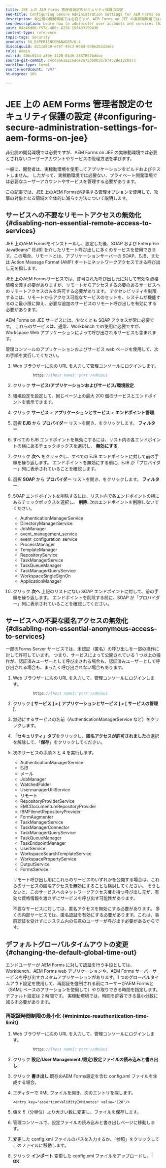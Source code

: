 ```yaml
---
title: JEE 上の AEM Forms 管理者設定のセキュリティ保護の設定
seo-title: Configuring Secure Administration Settings for AEM Forms on JEE
description: 非公開の開発環境では必要ですが、AEM Forms on JEE の実稼動環境では必要とされないユーザーアカウントやサービスの管理方法を学びます。
seo-description: Learn how to administer user accounts and services that, although required in a private development environment, are not required in a production environment of AEM Forms on JEE.
uuid: 04e45d06-f57d-406c-8228-15f483199430
content-type: reference
topic-tags: Security
products: SG_EXPERIENCEMANAGER/6.4
discoiquuid: d211d8b0-e75f-49c3-808d-5d0e26ad3a6b
role: Admin
exl-id: 40bc01b4-a59e-4420-81d6-2887857bddce
source-git-commit: c4cd9a61a226ace2a72d60b5b7b7432de12cb873
workflow-type: tm+mt
source-wordcount: '847'
ht-degree: 16%

---
```


# JEE 上の AEM Forms 管理者設定のセキュリティ保護の設定 {#configuring-secure-administration-settings-for-aem-forms-on-jee}

非公開の開発環境では必要ですが、AEM Forms on JEE の実稼動環境では必要とされないユーザーアカウントやサービスの管理方法を学びます。

一般に、開発者は、実稼動環境を使用してアプリケーションをビルドおよびテストしません。 したがって、実稼動環境では必要ない、プライベート開発環境では必要なユーザーアカウントやサービスを管理する必要があります。

この記事では、JEE 上のAEM Formsが提供する管理オプションを使用して、攻撃の対象となる領域を全体的に減らす方法について説明します。

## サービスへの不要なリモートアクセスの無効化 {#disabling-non-essential-remote-access-to-services}

JEE 上のAEM Formsをインストールし、設定した後、SOAP および Enterprise JavaBeans™ (EJB) を介したリモート呼び出しに多くのサービスを使用できます。この場合、リモートとは、アプリケーションサーバーの SOAP、EJB、または Action Message Format (AMF) ポートにネットワークアクセスできる呼び出し元を指します。

JEE 上のAEM Formsサービスでは、許可された呼び出し元に対して有効な資格情報を渡す必要がありますが、リモートからアクセスする必要のあるサービスへのリモートアクセスのみを許可する必要があります。 アクセシビリティを制限するには、リモートからアクセス可能なサービスのセットを、システムが機能するのに最小限に抑え、必要な追加のサービスのリモート呼び出しを有効にする必要があります。

AEM Forms on JEE サービスには、少なくとも SOAP アクセスが常に必要です。 これらのサービスは、通常、Workbench での使用に必要ですが、Workspace Web アプリケーションによって呼び出されるサービスも含まれます。

管理コンソールのアプリケーションおよびサービス web ページを使用して、次の手順を実行してください。

1. Web ブラウザーに次の URL を入力して管理コンソールにログインします。

   ```java
            https://[host name]:'port'/adminui
   ```

1. クリック **サービス/アプリケーションおよびサービス/環境設定**.
1. 環境設定を設定して、同じページ上の最大 200 個のサービスとエンドポイントを表示できます。
1. クリック **サービス** > **アプリケーションとサービス** > **エンドポイント管理**.
1. 選択 **EJB** から **プロバイダー** リストを開き、をクリックします。 **フィルター**.
1. すべての EJB エンドポイントを無効にするには、リスト内の各エンドポイントの横にあるチェックボックスを選択し、 **無効にする**.
1. クリック **次へ** をクリックし、すべての EJB エンドポイントに対して前の手順を繰り返します。 エンドポイントを無効にする前に、EJB が「プロバイダー」列に表示されていることを確認します。
1. 選択 **SOAP** から **プロバイダー** リストを開き、をクリックします。 **フィルター**.
1. SOAP エンドポイントを削除するには、リスト内で各エンドポイントの横にあるチェックボックスを選択し、 **削除**. 次のエンドポイントを削除しないでください。

   * AuthenticationManagerService
   * DirectoryManagerService
   * JobManager
   * event_management_service
   * event_configuration_service
   * ProcessManager
   * TemplateManager
   * RepositoryService
   * TaskManagerService
   * TaskQueueManager
   * TaskManagerQueryService
   * WorkspaceSingleSignOn
   * ApplicationManager

1. クリック **次へ** 上記のリストにない SOAP エンドポイントに対して、前の手順を繰り返します。 エンドポイントを削除する前に、SOAP が「プロバイダー」列に表示されていることを確認してください。

## サービスへの不要な匿名アクセスの無効化 {#disabling-non-essential-anonymous-access-to-services}

一部のForms Server サービスでは、未認証（匿名）の呼び出しを一部の操作に対して許可しています。 つまり、サービスによって公開されている 1 つ以上の操作が、認証済みユーザーとして呼び出される場合も、認証済みユーザーとして呼び出される場合も、まったく呼び出されない場合もあります。

1. Web ブラウザーに次の URL を入力して、管理コンソールにログインします。

   ```java
            https://[host name]:'port'/adminui
   ```

1. クリック **[ サービス ] > [ アプリケーションとサービス ] > [ サービスの管理 ]**.
1. 無効にするサービスの名前（AuthenticationManagerService など）をクリックします。
1. **「セキュリティ」タブ**&#x200B;をクリックし、**匿名アクセスが許可されました**&#x200B;の選択を解除して、「**保存**」をクリックしてください。
1. 次のサービスの手順 3 と 4 を実行します。

   * AuthenticationManagerService
   * EJB
   * メール
   * JobManager
   * WatchedFolder
   * UsermanagerUtilService
   * リモート
   * RepositoryProviderService
   * EMCDocumentumRepositoryProvider
   * IBMFilenetRepositoryProvider
   * FormAugmenter
   * TaskManagerService
   * TaskManagerConnector
   * TaskManagerQueryService
   * TaskQueueManager
   * TaskEndpointManager
   * UserService
   * WorkspaceSearchTemplateService
   * WorkspacePropertyService
   * OutputService
   * FormsService

   リモート呼び出し用にこれらのサービスのいずれかを公開する場合は、これらのサービスの匿名アクセスを無効にすることも検討してください。 そうしないと、このサービスへのネットワークアクセス権を持つ呼び出し元が、有効な資格情報を渡さずにサービスを呼び出す可能性があります。

   不要なサービスに対しては、匿名アクセスを無効にする必要があります。 多くの内部サービスでは、匿名認証を有効にする必要があります。これは、事前認証を受けずにシステム内の任意のユーザーが呼び出す必要があるからです。

## デフォルトグローバルタイムアウトの変更 {#changing-the-default-global-time-out}

エンドユーザーが AEM Forms に対して認証を行う手段としては、Workbench、AEM Forms web アプリケーションや、AEM Forms サーバーサービスを呼び出すカスタムアプリケーションがあります。1 つのグローバルタイムアウト設定を使用して、再認証を強制される前にユーザーがAEM Formsと（SAML ベースのアサーションを使用して）やり取りできる時間を指定します。 デフォルト設定は 2 時間です。 実稼動環境では、時間を許容できる最小分数に減らす必要があります。

### 再認証時間制限の最小化 {#minimize-reauthentication-time-limit}

1. Web ブラウザーに次の URL を入力して、管理コンソールにログインします。

   ```java
            https://[host name]:'port'/adminui
   ```

1. クリック **設定/User Management /設定/設定ファイルの読み込みと書き出し**.
1. クリック **書き出し** 既存のAEM Forms設定を含む config.xml ファイルを生成する場合。
1. エディターで XML ファイルを開き、次のエントリを探します。

   `<entry key="assertionValidityInMinutes" value="120"/>`

1. 値を 5（分単位）より大きい数に変更し、ファイルを保存します。
1. 管理コンソールで、設定ファイルの読み込みと書き出しページに移動します。
1. 変更した config.xml ファイルのパスを入力するか、「参照」をクリックしてこのファイルに移動します。
1. クリック **インポート** 変更した config.xml ファイルをアップロードし、「 **OK**.
